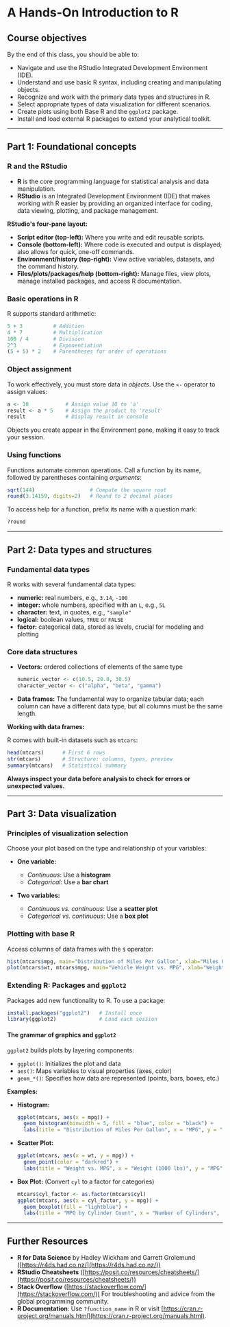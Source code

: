 # A Hands-On Introduction to R

## Course objectives

By the end of this class, you should be able to:

* Navigate and use the RStudio Integrated Development Environment (IDE).
* Understand and use basic R syntax, including creating and manipulating objects.
* Recognize and work with the primary data types and structures in R.
* Select appropriate types of data visualization for different scenarios.
* Create plots using both Base R and the `ggplot2` package.
* Install and load external R packages to extend your analytical toolkit.

---

## Part 1: Foundational concepts

### R and the RStudio

* **R** is the core programming language for statistical analysis and data manipulation.
* **RStudio** is an Integrated Development Environment (IDE) that makes working with R easier by providing an organized interface for coding, data viewing, plotting, and package management.

**RStudio's four-pane layout:**

* **Script editor (top-left):** Where you write and edit reusable scripts.
* **Console (bottom-left):** Where code is executed and output is displayed; also allows for quick, one-off commands.
* **Environment/history (top-right):** View active variables, datasets, and the command history.
* **Files/plots/packages/help (bottom-right):** Manage files, view plots, manage installed packages, and access R documentation.

### Basic operations in R

R supports standard arithmetic:

```r
5 + 3          # Addition
4 * 7          # Multiplication
100 / 4        # Division
2^3            # Exponentiation
(5 + 5) * 2    # Parentheses for order of operations
```

### Object assignment

To work effectively, you must store data in *objects*. Use the `<-` operator to assign values:

```r
a <- 10            # Assign value 10 to 'a'
result <- a * 5    # Assign the product to 'result'
result             # Display result in console
```

Objects you create appear in the Environment pane, making it easy to track your session.

### Using functions

Functions automate common operations. Call a function by its name, followed by parentheses containing *arguments*:

```r
sqrt(144)                  # Compute the square root
round(3.14159, digits=2)   # Round to 2 decimal places
```

To access help for a function, prefix its name with a question mark:

```r
?round
```


---

## Part 2: Data types and structures

### Fundamental data types

R works with several fundamental data types:

* **numeric:** real numbers, e.g., `3.14`, `-100`
* **integer:** whole numbers, specified with an `L`, e.g., `5L`
* **character:** text, in quotes, e.g., `"sample"`
* **logical:** boolean values, `TRUE` or `FALSE`
* **factor:** categorical data, stored as levels, crucial for modeling and plotting

### Core data structures

* **Vectors:** ordered collections of elements of the same type

  ```r
  numeric_vector <- c(10.5, 20.0, 30.5)
  character_vector <- c("alpha", "beta", "gamma")
  ```
* **Data frames:** The fundamental way to organize tabular data; each column can have a different data type, but all columns must be the same length.

**Working with data frames:**

R comes with built-in datasets such as `mtcars`:

```r
head(mtcars)      # First 6 rows
str(mtcars)       # Structure: columns, types, preview
summary(mtcars)   # Statistical summary
```

**Always inspect your data before analysis to check for errors or unexpected values.**

---

## Part 3: Data visualization

### Principles of visualization selection

Choose your plot based on the type and relationship of your variables:

* **One variable:**

  * *Continuous*: Use a **histogram**
  * *Categorical*: Use a **bar chart**
* **Two variables:**

  * *Continuous vs. continuous*: Use a **scatter plot**
  * *Categorical vs. continuous*: Use a **box plot**

### Plotting with base R

Access columns of data frames with the `$` operator:

```r
hist(mtcars$mpg, main="Distribution of Miles Per Gallon", xlab="Miles Per Gallon (MPG)")
plot(mtcars$wt, mtcars$mpg, main="Vehicle Weight vs. MPG", xlab="Weight (1000 lbs)", ylab="MPG")
```

### Extending R: Packages and `ggplot2`

Packages add new functionality to R. To use a package:

```r
install.packages("ggplot2")   # Install once
library(ggplot2)              # Load each session
```

#### The grammar of graphics and `ggplot2`

`ggplot2` builds plots by layering components:

* `ggplot()`: Initializes the plot and data
* `aes()`: Maps variables to visual properties (axes, color)
* `geom_*()`: Specifies how data are represented (points, bars, boxes, etc.)

**Examples:**

* **Histogram:**

  ```r
  ggplot(mtcars, aes(x = mpg)) +
    geom_histogram(binwidth = 5, fill = "blue", color = "black") +
    labs(title = "Distribution of Miles Per Gallon", x = "MPG", y = "Frequency")
  ```
* **Scatter Plot:**

  ```r
  ggplot(mtcars, aes(x = wt, y = mpg)) +
    geom_point(color = "darkred") +
    labs(title = "Weight vs. MPG", x = "Weight (1000 lbs)", y = "MPG")
  ```
* **Box Plot:** (Convert `cyl` to a factor for categories)

  ```r
  mtcars$cyl_factor <- as.factor(mtcars$cyl)
  ggplot(mtcars, aes(x = cyl_factor, y = mpg)) +
    geom_boxplot(fill = "lightblue") +
    labs(title = "MPG by Cylinder Count", x = "Number of Cylinders", y = "MPG")
  ```


---

## Further Resources

* **R for Data Science** by Hadley Wickham and Garrett Grolemund ([https://r4ds.had.co.nz/](https://r4ds.had.co.nz/))
* **RStudio Cheatsheets** ([https://posit.co/resources/cheatsheets/](https://posit.co/resources/cheatsheets/))
* **Stack Overflow** ([https://stackoverflow.com/](https://stackoverflow.com/)) For troubleshooting and advice from the global programming community.
* **R Documentation**: Use `?function_name` in R or visit [https://cran.r-project.org/manuals.html](https://cran.r-project.org/manuals.html).

